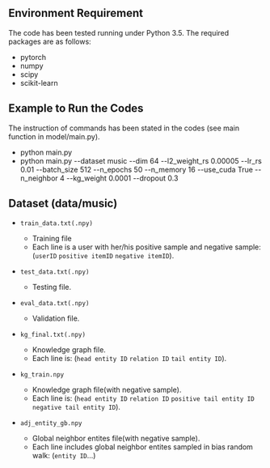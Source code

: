 ## Environment Requirement
The code has been tested running under Python 3.5. The required packages are as follows:
* pytorch
* numpy
* scipy
* scikit-learn

## Example to Run the Codes
The instruction of commands has been stated in the codes (see main function in model/main.py).
* python main.py  
* python main.py --dataset music --dim 64 --l2_weight_rs 0.00005 --lr_rs 0.01 --batch_size 512 --n_epochs 50 --n_memory 16 --use_cuda True --n_neighbor 4 --kg_weight 0.0001 --dropout 0.3 

## Dataset (data/music)
* `train_data.txt(.npy)`
  * Training file
  * Each line is a user with her/his positive sample and negative sample: (`userID`  `positive itemID` `negative itemID`).

* `test_data.txt(.npy)`
  * Testing file.

* `eval_data.txt(.npy)`
  * Validation file.

* `kg_final.txt(.npy)`
  * Knowledge graph file.
  * Each line is: (`head entity ID`  `relation ID` `tail entity ID`).

* `kg_train.npy`
  * Knowledge graph file(with negative sample).
  * Each line is: (`head entity ID`  `relation ID` `positive tail entity ID` `negative tail entity ID`).

* `adj_entity_gb.npy`
  * Global neighbor entites file(with negative sample).
  * Each line includes global neighbor entites sampled in bias random walk: (`entity ID`...)
